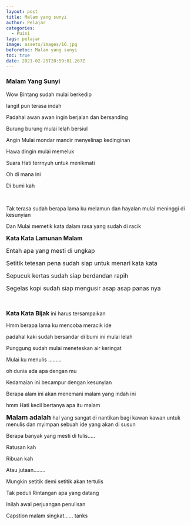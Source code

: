 ```yaml
---
layout: post
title: Malam yang sunyi
author: Pelajar
categories:
  - Puisi
tags: pelajar
image: assets/images/16.jpg
beforetoc: Malam yang sunyi
toc: true
date: 2021-02-25T20:59:01.267Z
---
```


<h3><p>Malam Yang Sunyi&nbsp;</p></h3><p>Wow Bintang sudah mulai berkedip</p><p>langit pun terasa indah</p><p>Padahal awan awan ingin berjalan dan bersanding</p><p>Burung burung mulai lelah bersiul</p><p>Angin Mulai mondar mandir menyelinap kedinginan</p><p>Hawa dingin mulai memeluk</p><p>Suara Hati terrnyuh untuk menikmati</p><p>Oh di mana ini</p><p>Di bumi kah&nbsp;</p><p><br /></p><p>Tak terasa sudah berapa lama ku melamun dan hayalan mulai meninggi di kesunyian</p><p>Dan Mulai memetik kata dalam rasa yang sudah di racik</p><p><span style="font-size: medium;"><b>Kata Kata Lamunan Malam&nbsp;</b></span></p><p><span style="font-size: medium;">Entah apa yang mesti di ungkap</span></p><p><span style="font-size: medium;">Setitik tetesan pena sudah siap untuk menari kata kata</span></p><p><span style="font-size: medium;">Sepucuk kertas sudah siap berdandan rapih</span></p><p><span style="font-size: medium;">Segelas kopi sudah siap mengusir asap asap panas nya</span></p><p><span style="font-size: medium;"><br /></span></p><p><b><span style="font-size: medium;">Kata Kata Bijak</span></b> ini harus tersampaikan</p><p>Hmm berapa lama ku mencoba meracik ide</p><p>padahal kaki sudah bersandar di bumi ini mulai lelah</p><p>Punggung sudah mulai meneteskan air keringat&nbsp;</p><p>Mulai ku menulis .........</p><p>oh dunia ada apa dengan mu</p><p>Kedamaian ini becampur dengan kesunyian</p><p>Berapa alam ini akan menemani malam yang indah ini</p><p>hmm Hati kecil bertanya apa itu malam</p><p><b style="font-size: large;">Malam adalah </b>hal yang sangat di nantikan bagi kawan kawan untuk menulis dan myimpan sebuah ide yang akan di susun</p><p>Berapa banyak yang mesti di tulis.....</p><p>Ratusan kah</p><p>Ribuan kah</p><p>Atau jutaan........</p><p>Mungkin setitik demi setitik akan tertulis</p><p>Tak peduli Rintangan apa yang datang</p><p>Inilah awal perjuangan penulisan</p><p>Capstion malam singkat...... tanks</p>

